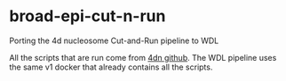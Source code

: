 # broad-epi-cut-n-run
Porting the 4d nucleosome Cut-and-Run pipeline to WDL


All the scripts that are run come from [4dn github](https://github.com/4dn-dcic/docker-4dn-cut-and-run-pipeline/tree/v1).
The WDL pipeline uses the same v1 docker that already contains all the scripts.


